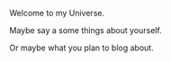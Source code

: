 Welcome to my Universe.

Maybe say a some things about yourself.

Or maybe what you plan to blog about.
